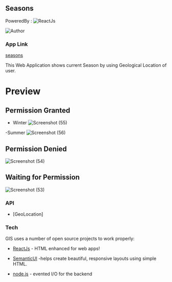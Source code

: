 ## Seasons 


PoweredBy :
![ReactJs](https://user-images.githubusercontent.com/56060354/97405855-53c40280-191e-11eb-8fe5-8d7878b0b280.png)

![Author](https://img.shields.io/badge/author-Brijesh%20Burfal-lightgrey.svg?colorB=9900cc&style=flat-square)

### App Link
[seasons]

This Web Application shows current Season by using Geological Location  of user.


# Preview

## Permission Granted
  - Winter 
 ![Screenshot (55)](https://user-images.githubusercontent.com/56060354/97414769-6c3a1a00-192a-11eb-95b5-df08110168d6.png)

  
  -Summer
 ![Screenshot (56)](https://user-images.githubusercontent.com/56060354/97414762-6b08ed00-192a-11eb-8e57-9352695d9cab.png)

## Permission Denied
![Screenshot (54)](https://user-images.githubusercontent.com/56060354/97414775-6d6b4700-192a-11eb-914f-1728c1a3f917.png)

## Waiting for Permission
![Screenshot (53)](https://user-images.githubusercontent.com/56060354/97414780-6e9c7400-192a-11eb-800c-6a56668cad98.png)

### API 
* [GeoLocation]


### Tech

GIS uses a number of open source projects to work properly:
 
* [ReactJs] - HTML enhanced for web apps!
* [SemanticUI] -helps create beautiful, responsive layouts using simple HTML.
* [node.js] - evented I/O for the backend






 




   [Seasons]: <https://burfal18.github.io/React-SeasonApp/>
   [node.js]: <http://nodejs.org>
   [ReactJs]: <http://reactjs.org>
   [SemanticUI]:<https://semantic-ui.com/>
   
   

